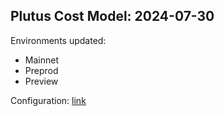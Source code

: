 ## Plutus Cost Model: 2024-07-30

Environments updated:

* Mainnet
* Preprod
* Preview

Configuration: [link](resources/cost-model-fork-conway.json)
